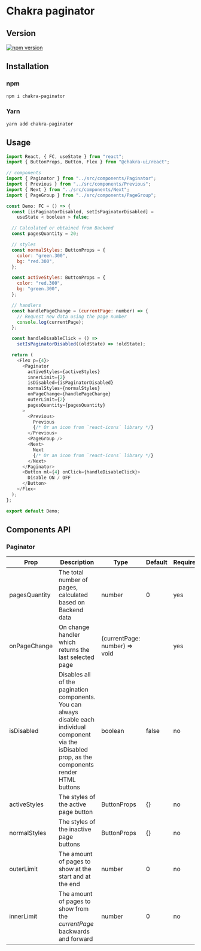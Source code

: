 # Chakra paginator

## Version

[![npm version](https://badge.fury.io/js/chakra-paginator.svg)](https://badge.fury.io/js/chakra-paginator)

## Installation

### npm

```bash
npm i chakra-paginator
```

### Yarn

```bash
yarn add chakra-paginator
```

## Usage

```js
import React, { FC, useState } from "react";
import { ButtonProps, Button, Flex } from "@chakra-ui/react";

// components
import { Paginator } from "../src/components/Paginator";
import { Previous } from "../src/components/Previous";
import { Next } from "../src/components/Next";
import { PageGroup } from "../src/components/PageGroup";

const Demo: FC = () => {
  const [isPaginatorDisabled, setIsPaginatorDisabled] =
    useState < boolean > false;

  // Calculated or obtained from Backend
  const pagesQuantity = 20;

  // styles
  const normalStyles: ButtonProps = {
    color: "green.300",
    bg: "red.300",
  };

  const activeStyles: ButtonProps = {
    color: "red.300",
    bg: "green.300",
  };

  // handlers
  const handlePageChange = (currentPage: number) => {
    // Request new data using the page number
    console.log(currentPage);
  };

  const handleDisableClick = () =>
    setIsPaginatorDisabled((oldState) => !oldState);

  return (
    <Flex p={4}>
      <Paginator
        activeStyles={activeStyles}
        innerLimit={2}
        isDisabled={isPaginatorDisabled}
        normalStyles={normalStyles}
        onPageChange={handlePageChange}
        outerLimit={2}
        pagesQuantity={pagesQuantity}
      >
        <Previous>
          Previous
          {/* Or an icon from `react-icons` library */}
        </Previous>
        <PageGroup />
        <Next>
          Next
          {/* Or an icon from `react-icons` library */}
        </Next>
      </Paginator>
      <Button ml={4} onClick={handleDisableClick}>
        Disable ON / OFF
      </Button>
    </Flex>
  );
};

export default Demo;
```

## Components API

### Paginator

| Prop          | Description                                                                                                                                                | Type                          | Default | Required |
| ------------- | ---------------------------------------------------------------------------------------------------------------------------------------------------------- | ----------------------------- | ------- | -------- |
| pagesQuantity | The total number of pages, calculated based on Backend data                                                                                                | number                        | 0       | yes      |
| onPageChange  | On change handler which returns the last selected page                                                                                                     | (currentPage: number) => void |         | yes      |
| isDisabled    | Disables all of the pagination components. You can always disable each individual component via the isDisabled prop, as the components render HTML buttons | boolean                       | false   | no       |
| activeStyles  | The styles of the active page button                                                                                                                       | ButtonProps                   | {}      | no       |
| normalStyles  | The styles of the inactive page buttons                                                                                                                    | ButtonProps                   | {}      | no       |
| outerLimit    | The amount of pages to show at the start and at the end                                                                                                    | number                        | 0       | no       |
| innerLimit    | The amount of pages to show from the _currentPage_ backwards and forward                                                                                   | number                        | 0       | no       |
